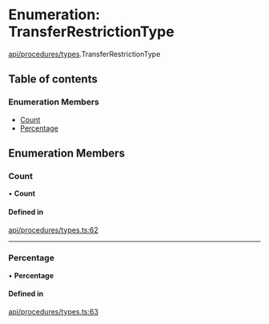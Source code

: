 # Enumeration: TransferRestrictionType

[api/procedures/types](../wiki/api.procedures.types).TransferRestrictionType

## Table of contents

### Enumeration Members

- [Count](../wiki/api.procedures.types.TransferRestrictionType#count)
- [Percentage](../wiki/api.procedures.types.TransferRestrictionType#percentage)

## Enumeration Members

### Count

• **Count**

#### Defined in

[api/procedures/types.ts:62](https://github.com/PolymathNetwork/polymesh-sdk/blob/49113a20/src/api/procedures/types.ts#L62)

___

### Percentage

• **Percentage**

#### Defined in

[api/procedures/types.ts:63](https://github.com/PolymathNetwork/polymesh-sdk/blob/49113a20/src/api/procedures/types.ts#L63)
